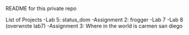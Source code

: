 README for this private repo

List of Projects
-Lab 5: status_dom
-Assignment 2: frogger
-Lab 7
-Lab 8 (overwrote lab7)
-Assignment 3: Where in the world is carmen san diego
